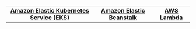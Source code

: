 <center>
<table>
   <tr>
    <td align="center"><a href="./Amazon Elastic Kubernetes Service (EKS)/eks.md"><b>Amazon Elastic Kubernetes Service (EKS)</b></a></td>
    <td align="center"><a href="./Amazon Elastic Beanstalk/beanstalk.md"><b>Amazon Elastic Beanstalk</b></a></td>
    <td align="center"><a href="./AWS Lambda/lambda.md"><b>AWS Lambda</b></a></td>
  </tr> 
</table>
</center>